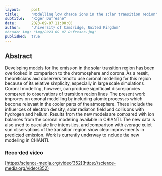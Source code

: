 ```yaml
---
layout:     post
title:      "Modelling low charge ions in the solar transition region"
subtitle:   "Roger Dufresne"
date:       2023-09-07 11:00:00
author:     "University of Cambridge, United Kingdom"
#header-img: "img/2023-09-07-Dufresne.jpg"
published:  true
---
```


## Abstract
Developing models for line emission in the solar transition region has been overlooked in comparison to the chromosphere and corona. As a result, theoreticians and observers tend to use coronal modelling for this region because of its relative simplicity, especially in large scale simulations. Coronal modelling, however, can produce significant discrepancies compared to observations of transition region lines. The present work improves on coronal modelling by including atomic processes which become relevant in the cooler parts of the atmosphere. These include the influences of electron density, solar radiation field and collisions with hydrogen and helium. Results from the new models are compared with ion balances from the coronal modelling available in CHIANTI. The new data is also used to calculate line intensities, and comparison with average quiet sun observations of the transition region show clear improvements in predicted emission. Work is currently underway to include the new modelling in CHIANTI.

### Recorded video

[https://science-media.org/video/352](https://science-media.org/video/352)
